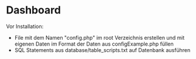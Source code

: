 # Dashboard

Vor Installation:
+ File mit dem Namen "config.php" im root Verzeichnis erstellen und mit eigenen Daten im Format 
  der Daten aus configExample.php füllen
+ SQL Statements aus database/table_scripts.txt auf Datenbank ausführen
